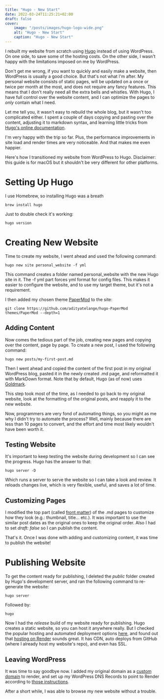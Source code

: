 ```yaml
---
title: "Hugo - New Start"
date: 2022-03-24T11:25:21+02:00
draft: false
cover:
    image: "/posts/images/hugo-logo-wide.png"
    alt: "Hugo - New Start"
    caption: "Hugo - New Start"
---
```


I rebuilt my website from scratch using [Hugo](https://gohugo.io) instead of using WordPress. On one side, to save some of the hosting costs. On the other side, I wasn't happy with the limitations imposed on me by WordPress.

Don't get me wrong, if you want to quickly and easily make a website, then WordPress is usually a good choice. But that's not what I'm after. My personal website consists of static pages, will be updated on a once or twice per month at the most, and does not require any fancy features. This means that I don't really need all the extra bells and whistles. With Hugo, I have full control over the website content, and I can optimize the pages to *only* contain what I need.

Let me tell you, it wasn't easy to rebuild the whole blog, but it wasn't too complicated either. I spent a couple of days copying and pasting over the content, adjusting it to markdown syntax, and learning little tricks from [Hugo's online documentation](https://gohugo.io/getting-started/).

I'm very happy with the trip so far. Plus, the performance improvements in site load and render times are very noticeable. And that makes me even happier.

Here's how I transitioned my website from WordPress to Hugo. Disclaimer: this guide is for macOS but it shouldn't be very different for other platforms.

# Setting Up Hugo

I use Homebrew, so installing Hugo was a breath

```
brew install hugo
```

Just to double check it's working:

```
hugo version
```

# Creating New Website

Time to create my website, I went ahead and used the following command:

```
hugo new site personal_website -f yml
```

This command creates a folder named personal_website with the new Hugo site in it. The -f yml part forces yml format for config files. This makes it easier to configure the website, and to use my target theme, but it's not a requirement.

I then added my chosen theme [PaperMod](https://github.com/adityatelange/hugo-PaperMod/wiki/Installation) to the site:

```
git clone https://github.com/adityatelange/hugo-PaperMod themes/PaperMod --depth=1
```

## Adding Content

Now comes the tedious part of the job, creating new pages and copying over the content, page by page. To create a new post, I used the following command:

```
hugo new posts/my-first-post.md
```

Then I went ahead and copied the content of the first post in my original WordPress blog, pasted it in the newly created .md page, and reformatted it with MarkDown format. Note that by default, Hugo (as of now) uses [Goldmark](https://gohugo.io/getting-started/configuration-markup#goldmark).

This step took most of the time, as I needed to go back to my original website, look at the formatting of the original posts, and reapply it to the new website.

Now, programmers are very fond of automating things, so you might as me why I didn't try to automate the process? Well, mainly because there are less than 10 pages to convert, and the effort and time most likely wouldn't have been worth it.

## Testing Website

It's important to keep testing the website during development so I can see the progress. Hugo has the answer to that:

```
hugo server -D
```

Which runs a server to serve the website so I can take a look and review. It reloads changes live, which is very flexible, useful, and saves a lot of time.

## Customizing Pages

I modified the top part (called [front matter](https://gohugo.io/content-management/front-matter/)) of the .md pages to customize how they look (e.g.: thumbnail, title... etc.). It was important to use the similar post dates as the original ones to keep the original order. Also I had to set _draft: false_ so I can publish the content.

That's it. Once I was done with adding and customizing content, it was time to publish the website!

# Publishing Website

To get the content ready for publishing, I deleted the _public_ folder created by Hugo's development server, and ran the following command to re-generate the website:

```
hugo server
```

Followed by:

```
hugo
```

Now I had the _release_ build of my website ready for publishing. Hugo creates a static website, so you can host it anywhere really. But I checked the popular hosting and automated deployment options [here](https://gohugo.io/hosting-and-deployment/), and found out that [hosting on Render](https://gohugo.io/hosting-and-deployment/hosting-on-render/) sounds great. It has CDN, auto deploys from GitHub (where I already host my website's repo), and even has SSL.

## Leaving WordPress

It was time to say goodbye now. I added my original domain as a [custom domain](https://render.com/docs/custom-domains) to render, and set up my WordPress DNS Records to point to Render according to [those instructions](https://render.com/docs/configure-namecheap-dns).

After a short while, I was able to browse my new website without a trouble.